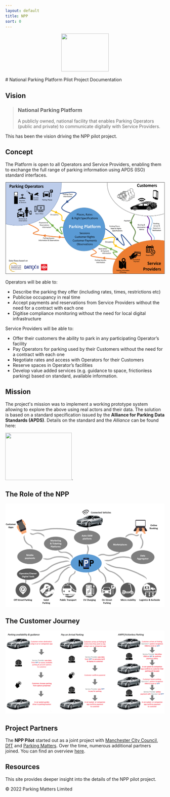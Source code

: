 ```yaml
---
layout: default
title: NPP
sort: 0
---
```

<p align="center">
    <img src="https://npp-uk.org/assets/images/intro/NPP_logo.png" width="150px" height="120px">
</p>
# National Parking Platform Pilot
Project Documentation

## Vision

> ### National Parking Platform
> A publicly owned, national facility that enables Parking Operators (public and private) to communicate digitally with Service Providers.

This has been the vision driving the NPP pilot project. 

## Concept
The Platform is open to all Operators and Service Providers, enabling them to exchange the full range of parking information using APDS (ISO) standard interfaces. 

![Concept](assets/images/intro/concept.png)

Operators will be able to:
* Describe the parking they offer (including rates, times, restrictions etc) 
* Publicise occupancy in real time
* Accept payments and reservations from Service Providers without the need for a contract with each one
* Digitise compliance monitoring without the need for local digital infrastructure

Service Providers will be able to:
* Offer their customers the ability to park in any participating Operator’s facility
* Pay Operators for parking used by their Customers without the need for a contract with each one
* Negotiate rates and access with Operators for their Customers
* Reserve spaces in Operator’s facilities
* Develop value added services (e.g. guidance to space, frictionless parking) based on standard, available information.

## Mission
The project's mission was to implement a working prototype system allowing to explore the above using real actors and their data. The solution is based on a standard specification issued by the **Alliance for Parking Data Standards (APDS)**. Details on the standard and the _Alliance_ can be found here: 

[<img src="https://npp-uk.org/assets/images/intro/apdslogo.png" width="210px" height="150px">](https://www.allianceforparkingdatastandards.org).

## The Role of the NPP
![NPP Role](assets/images/intro/npp_role.png)

## The Customer Journey
![Customer Journey](assets/images/intro/customer_journey.png)

## Project Partners
The **NPP Pilot** started out as a joint project with [Manchester City Council](https://www.manchester.gov.uk), [DfT](https://www.gov.uk/government/organisations/department-for-transport) and [Parking Matters](https://parkingmatters.com). Over the time, numerous additional partners joined. You can find an overview [here](https://npp-uk.org/phases.html#current-status).

## Resources
This site provides deeper insight into the details of the NPP pilot project.

&copy; 2022 Parking Matters Limited
